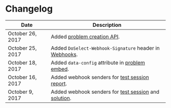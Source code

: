 # Changelog

Date             | Description
---------------  | -----------
October 26, 2017 | Added [problem creation API](#create-a-problem).
October 25, 2017 | Added `DoSelect-Webhook-Signature` header in [Webhooks](#webhook-security).
October 18, 2017 | Added `data-config` attribute in [problem embed](#problem-embed).
October 16, 2017 | Added webhook senders for [test session report](#test-session).
October 9, 2017  | Added webhook senders for [test session](#test-session) and [solution](#solution).
